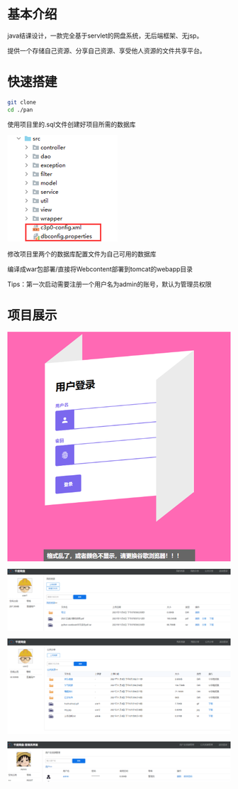 # 基本介绍

java结课设计，一款完全基于servlet的网盘系统，无后端框架、无jsp。

提供一个存储自己资源、分享自己资源、享受他人资源的文件共享平台。

# 快速搭建

```bash
git clone
cd ./pan 
```

使用项目里的.sql文件创建好项目所需的数据库

![](./assets/2021-11-03-17-20-36.png)

修改项目里两个的数据库配置文件为自己可用的数据库

编译成war包部署/直接将Webcontent部署到tomcat的webapp目录

Tips：第一次启动需要注册一个用户名为admin的账号，默认为管理员权限

# 项目展示

![](./assets/2021-11-04-18-31-14.png)

![](./assets/2021-11-04-19-07-38.png)

![](./assets/2021-11-04-19-15-32.png)

![](./assets/2021-11-04-19-04-12.png)
